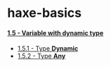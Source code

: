 haxe-basics
=========================

#### [1.5 - Variable with dynamic type](.)
* [1.5.1 - Type **Dynamic**](./1.5.1_Dynamic/Source/Main.hx)
* [1.5.2 - Type **Any**](./1.5.2_Any/Source/Main.hx)